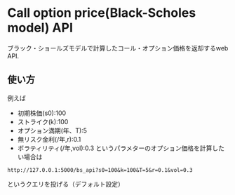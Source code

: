 Call option price(Black-Scholes model) API
======================
ブラック・ショールズモデルで計算したコール・オプション価格を返却するweb API.

使い方
--------------------------------- 
例えば
* 初期株価(s0):100
* ストライク(k):100
* オプション満期(年、T):5
* 無リスク金利(/年,r):0.1
* ボラティリティ(/年,vol):0.3
というパラメターのオプション価格を計算したい場合は

`http://127.0.0.1:5000/bs_api?s0=100&k=100&T=5&r=0.1&vol=0.3`

というクエリを投げる（デフォルト設定）